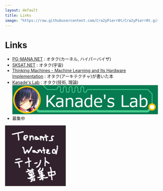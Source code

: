 ```yaml
---
layout: default
title: Links
image: "https://raw.githubusercontent.com/Cra2yPierr0t/Cra2yPierr0t.github.io/master/images/bosyuu.png"
---
```

# Links

* [PG-MANA.NET](https://pg-mana.net) : オタク(カーネル, ハイパーバイザ)
* [SKSAT.NET](https://sksat.net) : オタク(宇宙)
* [Thinking Machines - Machine Learning and Its Hardware Implementation](https://shop.elsevier.com/books/thinking-machines/takano/978-0-12-818279-6) : オタク(アーキテクチャ)が書いた本
* [Kanade's Lab](https://kanade-k-1228.github.io) : オタク(技術, 理論) 
[![](https://raw.githubusercontent.com/Cra2yPierr0t/Cra2yPierr0t.github.io/master/images/kanade.png)](https://kanade-k-1228.github.io)
* 募集中

<img src="https://raw.githubusercontent.com/Cra2yPierr0t/Cra2yPierr0t.github.io/master/images/bosyuu.png?raw=true" width="200">
